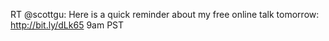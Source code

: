 <!--
id: 171058284
link: http://kevinisom.info/post/171058284/rt-scottgu-here-is-a-quick-reminder-about-my
slug: rt-scottgu-here-is-a-quick-reminder-about-my
date: Tue Aug 25 2009 17:05:20 GMT+1200 (NZST)
raw: {"blog_name":"kevinisom","id":171058284,"post_url":"http://kevinisom.info/post/171058284/rt-scottgu-here-is-a-quick-reminder-about-my","slug":"rt-scottgu-here-is-a-quick-reminder-about-my","type":"text","date":"2009-08-25 05:05:20 GMT","timestamp":1251176720,"state":"published","format":"html","reblog_key":"MFpZvIsn","tags":[],"short_url":"http://tmblr.co/Zw68YyACYHi","highlighted":[],"feed_item":"http://twitter.com/kev_nz/statuses/3526066043","from_feed_id":"650289","note_count":0,"title":null,"body":"<p>RT @scottgu: Here is a quick reminder about my free online talk tomorrow: <a href=\"http://bit.ly/dLk65\" target=\"_blank\">http://bit.ly/dLk65</a> 9am PST</p>"}
publish: 2009-08-025
tags: 
title: null
-->


RT @scottgu: Here is a quick reminder about my free online talk
tomorrow: <http://bit.ly/dLk65> 9am PST


